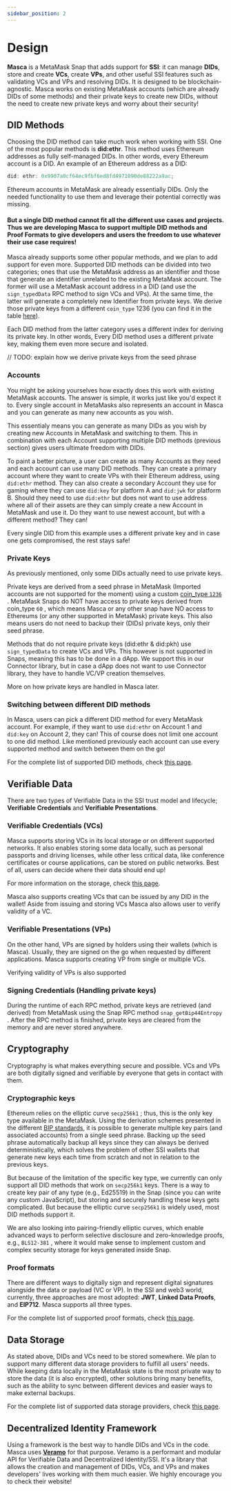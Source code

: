 ```yaml
---
sidebar_position: 2
---
```


# Design

**Masca** is a MetaMask Snap that adds support for **SSI**: it can manage **DIDs**, store and create **VCs**, create **VPs**, and other useful SSI features such as validating VCs and VPs and resolving DIDs. It is designed to be blockchain-agnostic. Masca works on existing MetaMask accounts (which are already DIDs of some methods) and their private keys to create new DIDs, without the need to create new private keys and worry about their security!

## DID Methods

Choosing the DID method can take much work when working with SSI. One of the most popular methods is **did:ethr**. This method uses Ethereum addresses as fully self-managed DIDs. In other words, every Ethereum account is a DID. An example of an Ethereum address as a DID:

```js
did: ethr: 0x9907a0cf64ec9fbf6ed8fd4971090de88222a9ac;
```

Ethereum accounts in MetaMask are already essentially DIDs. Only the needed functionality to use them and leverage their potential correctly was missing.

#### But a single DID method cannot fit all the different use cases and projects. Thus we are developing Masca to support multiple DID methods and Proof Formats to give **developers** and **users** the freedom to use whatever their use case requires!

Masca already supports some other popular methods, and we plan to add support for even more. Supported DID methods can be divided into two categories; ones that use the MetaMask address as an identifier and those that generate an identifier unrelated to the existing MetaMask account. The former will use a MetaMask account address in a DID (and use the `sign_typedData` RPC method to sign VCs and VPs). At the same time, the latter will generate a completely new Identifier from private keys. We derive those private keys from a different `coin_type` 1236 (you can find it in the table [here](https://github.com/satoshilabs/slips/blob/master/slip-0044.md#registered-coin-types)).

Each DID method from the latter category uses a different index for deriving its private key. In other words, Every DID method uses a different private key, making them even more secure and isolated.

// TODO: explain how we derive private keys from the seed phrase

### Accounts

You might be asking yourselves how exactly does this work with existing MetaMask accounts. The answer is simple, it works just like you'd expect it to. Every single account in MetaMasks also represents an account in Masca and you can generate as many new accounts as you wish.

This essentialy means you can generate as many DIDs as you wish by creating new Accounts in MetaMask and switching to them. This in combination with each Account supporting multiple DID methods (previous section) gives users ultimate freedom with DIDs.

To paint a better picture, a user can create as many Accounts as they need and each account can use many DID methods. They can create a primary account where they want to create VPs with their Ethereum address, using `did:ethr` method. They can also create a secondary Account they use for gaming where they can use `did:key` for platform A and `did:jwk` for platform B. Should they need to use `did:ethr` but does not want to use address where all of their assets are they can simply create a new Account in MetaMask and use it. Do they want to use newest account, but with a different method? They can!

Every single DID from this example uses a different private key and in case one gets compromised, the rest stays safe!

### Private Keys

As previously mentioned, only some DIDs actually need to use private keys.

Private keys are derived from a seed phrase in MetaMask (Imported accounts are not supported for the moment) using a custom [coin_type `1236` ](https://github.com/satoshilabs/slips/blob/master/slip-0044.md#registered-coin-types). MetaMask Snaps do NOT have access to private keys derived from coin_type `60` , which means Masca or any other snap have NO access to Ethereums (or any other supported in MetaMask) private keys. This also means users do not need to backup their (DIDs) private keys, only their seed phrase.

Methods that do not require private keys (did:ethr & did:pkh) use `sign_typedData` to create VCs and VPs. This however is not supported in Snaps, meaning this has to be done in a dApp. We support this in our Connector library, but in case a dApp does not want to use Connector library, they have to handle VC/VP creation themselves.

More on how private keys are handled in Masca later.

### Switching between different DID methods

In Masca, users can pick a different DID method for every MetaMask account. For example, if they want to use `did:ethr` on Account 1 and `did:key` on Account 2, they can! This of course does not limit one account to one did method. Like mentioned previously each account can use every supported method and switch between them on the go!

For the complete list of supported DID methods, check [this page](./supported).

## Verifiable Data

There are two types of Verifiable Data in the SSI trust model and lifecycle; **Verifiable Credentials** and **Verifiable Presentations**.

### Verifiable Credentials (VCs)

Masca supports storing VCs in its local storage or on different supported networks. It also enables storing some data locally, such as personal passports and driving licenses, while other less critical data, like conference certificates or course applications, can be stored on public networks. Best of all, users can decide where their data should end up!

For more information on the storage, check [this page](./storage).

Masca also supports creating VCs that can be issued by any DID in the wallet! Aside from issuing and storing VCs Masca also allows user to verify validity of a VC.

### Verifiable Presentations (VPs)

On the other hand, VPs are signed by holders using their wallets (which is Masca). Usually, they are signed on the go when requested by different applications. Masca supports creating VP from single or multiple VCs.

Verifying validity of VPs is also supported

### Signing Credentials (Handling private keys)

During the runtime of each RPC method, private keys are retrieved (and derived) from MetaMask using the Snap RPC method `snap_getBip44Entropy` . After the RPC method is finished, private keys are cleared from the memory and are never stored anywhere.

## Cryptography

Cryptography is what makes everything secure and possible. VCs and VPs are both digitally signed and verifiable by everyone that gets in contact with them.

### Cryptographic keys

Ethereum relies on the elliptic curve `secp256k1` ; thus, this is the only key type available in the MetaMask. Using the derivation schemes presented in the different [BIP standards](https://github.com/bitcoin/bips), it is possible to generate multiple key pairs (and associated accounts) from a single seed phrase. Backing up the seed phrase automatically backup all keys since they can always be derived deterministically, which solves the problem of other SSI wallets that generate new keys each time from scratch and not in relation to the previous keys.

But because of the limitation of the specific key type, we currently can only support all DID methods that work on `secp256k1` keys. There is a way to create key pair of any type (e.g., Ed25519) in the Snap (since you can write any custom JavaScript), but storing and securely handling these keys gets complicated. But because the elliptic curve `secp256k1` is widely used, most DID methods support it.

We are also looking into pairing-friendly elliptic curves, which enable advanced ways to perform selective disclosure and zero-knowledge proofs, e.g., `BLS12-381` , where it would make sense to implement custom and complex security storage for keys generated inside Snap.

### Proof formats

There are different ways to digitally sign and represent digital signatures alongside the data or payload (VC or VP). In the SSI and web3 world, currently, three approaches are most adopted: **JWT**, **Linked Data Proofs**, and **EIP712**. Masca supports all three types.

For the complete list of supported proof formats, check [this page](./supported).

## Data Storage

As stated above, DIDs and VCs need to be stored somewhere. We plan to support many different data storage providers to fulfill all users' needs. While keeping data locally in the MetaMask state is the most private way to store the data (it is also encrypted), other solutions bring many benefits, such as the ability to sync between different devices and easier ways to make external backups.

For the complete list of supported data storage providers, check [this page](./supported).

## Decentralized Identity Framework

Using a framework is the best way to handle DIDs and VCs in the code. Masca uses **[Veramo](https://veramo.io/)** for that purpose. Veramo is a performant and modular API for Verifiable Data and Decentralized Identity/SSI. It's a library that allows the creation and management of DIDs, VCs, and VPs and makes developers' lives working with them much easier. We highly encourage you to check their website!
